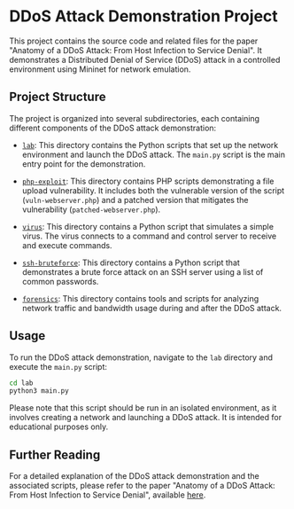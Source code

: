# DDoS Attack Demonstration Project

This project contains the source code and related files for the paper "Anatomy of a DDoS Attack: From Host Infection to Service Denial". It demonstrates a Distributed Denial of Service (DDoS) attack in a controlled environment using Mininet for network emulation.

## Project Structure

The project is organized into several subdirectories, each containing different components of the DDoS attack demonstration:

- [`lab`](https://github.com/ozeliurs/SDN-Security/tree/main/papers/.project-files/ddos-attack/lab): This directory contains the Python scripts that set up the network environment and launch the DDoS attack. The `main.py` script is the main entry point for the demonstration.

- [`php-exploit`](https://github.com/ozeliurs/SDN-Security/tree/main/papers/.project-files/ddos-attack/php-exploit): This directory contains PHP scripts demonstrating a file upload vulnerability. It includes both the vulnerable version of the script (`vuln-webserver.php`) and a patched version that mitigates the vulnerability (`patched-webserver.php`).

- [`virus`](https://github.com/ozeliurs/SDN-Security/tree/main/papers/.project-files/ddos-attack/virus): This directory contains a Python script that simulates a simple virus. The virus connects to a command and control server to receive and execute commands.

- [`ssh-bruteforce`](https://github.com/ozeliurs/SDN-Security/tree/main/papers/.project-files/ddos-attack/ssh-bruteforce): This directory contains a Python script that demonstrates a brute force attack on an SSH server using a list of common passwords.

- [`forensics`](https://github.com/ozeliurs/SDN-Security/tree/main/papers/.project-files/ddos-attack/forensics): This directory contains tools and scripts for analyzing network traffic and bandwidth usage during and after the DDoS attack.

## Usage

To run the DDoS attack demonstration, navigate to the `lab` directory and execute the `main.py` script:

```bash
cd lab
python3 main.py
```

Please note that this script should be run in an isolated environment, as it involves creating a network and launching a DDoS attack. It is intended for educational purposes only.

## Further Reading

For a detailed explanation of the DDoS attack demonstration and the associated scripts, please refer to the paper "Anatomy of a DDoS Attack: From Host Infection to Service Denial", available [here](https://github.com/ozeliurs/SDN-Security/tree/main/papers/Anatomy%20of%20a%20DDoS%20Attack%3A%20From%20Host%20Infection%20to%20Service%20Denial.md).